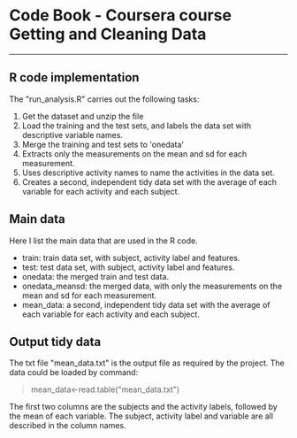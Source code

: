 # Code Book - Coursera course Getting and Cleaning Data
-----------

## R code implementation
The "run_analysis.R" carries out the following tasks:  

 1. Get the dataset and unzip the file
 2. Load the training and the test sets, and labels the data set with descriptive variable names.
 3. Merge the training and test sets to 'onedata'
 4. Extracts only the measurements on the mean and sd for each measurement. 
 5. Uses descriptive activity names to name the activities in the data set.
 6. Creates a second, independent tidy data set with the average of each variable for each activity and each subject.  

## Main data
Here I list the main data that are used in the R code. 

 - train: train data set, with subject, activity label and features.
 - test: test data set, with subject, activity label and features.
 - onedata: the merged train and test data.
 - onedata_meansd: the merged data, with only the measurements on the mean and sd for each measurement.
 - mean_data: a second, independent tidy data set with the average of each variable for each activity and each subject. 

## Output tidy data
The txt file "mean_data.txt" is the output file as required by the project. The data could be loaded by command:
> mean_data<-read.table("mean_data.txt")

The first two columns are the subjects and the activity labels, followed by the mean of each variable. The subject, activity label and variable are all described in the column names. 


